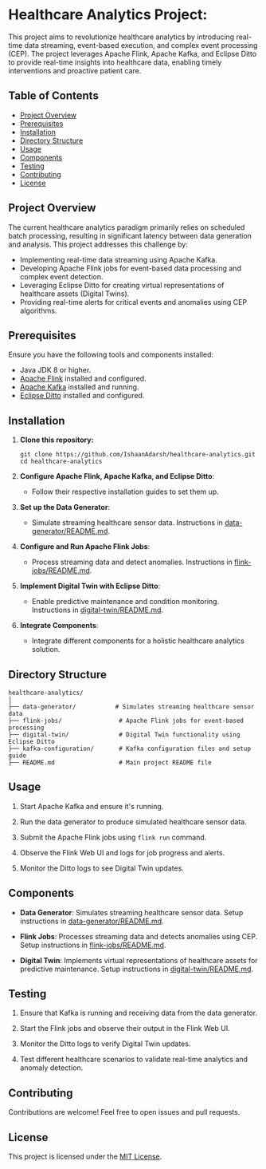 # Healthcare Analytics Project:

This project aims to revolutionize healthcare analytics by introducing real-time data streaming, event-based execution, and complex event processing (CEP). The project leverages Apache Flink, Apache Kafka, and Eclipse Ditto to provide real-time insights into healthcare data, enabling timely interventions and proactive patient care.

## Table of Contents

- [Project Overview](#project-overview) 
- [Prerequisites](#prerequisites)
- [Installation](#installation)  
- [Directory Structure](#directory-structure)
- [Usage](#usage)
- [Components](#components)
- [Testing](#testing)
- [Contributing](#contributing)
- [License](#license)

## Project Overview

The current healthcare analytics paradigm primarily relies on scheduled batch processing, resulting in significant latency between data generation and analysis. This project addresses this challenge by:

- Implementing real-time data streaming using Apache Kafka.
- Developing Apache Flink jobs for event-based data processing and complex event detection.
- Leveraging Eclipse Ditto for creating virtual representations of healthcare assets (Digital Twins).
- Providing real-time alerts for critical events and anomalies using CEP algorithms.

## Prerequisites

Ensure you have the following tools and components installed:

- Java JDK 8 or higher.
- [Apache Flink](https://flink.apache.org/) installed and configured.
- [Apache Kafka](https://kafka.apache.org/) installed and running.
- [Eclipse Ditto](https://www.eclipse.org/ditto/) installed and configured.

## Installation

1. **Clone this repository:**

   ```shell
   git clone https://github.com/IshaanAdarsh/healthcare-analytics.git
   cd healthcare-analytics
   ```

2. **Configure Apache Flink, Apache Kafka, and Eclipse Ditto**:

   - Follow their respective installation guides to set them up.

3. **Set up the Data Generator**:

   - Simulate streaming healthcare sensor data. Instructions in [data-generator/README.md](data-generator/README.md).

4. **Configure and Run Apache Flink Jobs**:

   - Process streaming data and detect anomalies. Instructions in [flink-jobs/README.md](flink-jobs/README.md).

5. **Implement Digital Twin with Eclipse Ditto**:

   - Enable predictive maintenance and condition monitoring. Instructions in [digital-twin/README.md](digital-twin/README.md).

6. **Integrate Components**:

   - Integrate different components for a holistic healthcare analytics solution.

## Directory Structure

```
healthcare-analytics/
│
├── data-generator/           # Simulates streaming healthcare sensor data
├── flink-jobs/                # Apache Flink jobs for event-based processing
├── digital-twin/              # Digital Twin functionality using Eclipse Ditto
├── kafka-configuration/       # Kafka configuration files and setup guide
├── README.md                  # Main project README file
```

## Usage

1. Start Apache Kafka and ensure it's running.

2. Run the data generator to produce simulated healthcare sensor data.

3. Submit the Apache Flink jobs using `flink run` command.

4. Observe the Flink Web UI and logs for job progress and alerts.

5. Monitor the Ditto logs to see Digital Twin updates.

## Components

- **Data Generator**: Simulates streaming healthcare sensor data. Setup instructions in [data-generator/README.md](data-generator/README.md).

- **Flink Jobs**: Processes streaming data and detects anomalies using CEP. Setup instructions in [flink-jobs/README.md](flink-jobs/README.md).

- **Digital Twin**: Implements virtual representations of healthcare assets for predictive maintenance. Setup instructions in [digital-twin/README.md](digital-twin/README.md).

## Testing

1. Ensure that Kafka is running and receiving data from the data generator.

2. Start the Flink jobs and observe their output in the Flink Web UI.

3. Monitor the Ditto logs to verify Digital Twin updates.

4. Test different healthcare scenarios to validate real-time analytics and anomaly detection.

## Contributing

Contributions are welcome! Feel free to open issues and pull requests.

## License

This project is licensed under the [MIT License](LICENSE).
